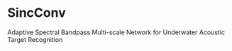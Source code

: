 # SincConv
Adaptive Spectral Bandpass Multi-scale Network for Underwater Acoustic Target Recognition
